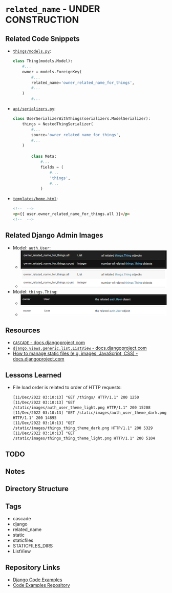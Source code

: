 # `related_name` - **UNDER CONSTRUCTION**

## Related Code Snippets

* [`things/models.py`](./things/models.py):

  ```python
  class Thing(models.Model):
      #...
      owner = models.ForeignKey(
          #...
          related_name='owner_related_name_for_things',
          #...
      )
          #...
  ```

* [`api/serializers.py`](./api/serializers.py):

  ```python
  class UserSerializerWithThings(serializers.ModelSerializer):
      things = NestedThingSerializer(
          #...
          source='owner_related_name_for_things',
          #...
      )
        
          class Meta:
              #...
              fields = (
                  #...
                  'things',
                  #...
              )
  ```

* [`templates/home.html`](./templates/home.html):

  ```html
  <!--  -->
  <p>{{ user.owner_related_name_for_things.all }}</p>
  <!--  -->
  ```

## Related Django Admin Images

* Model: `auth.User`:
  * ![auth_user_theme_dark](./static/images/auth_user_theme_dark.png)
  * ![auth_user_theme_light](./static/images/auth_user_theme_light.png)
* Model: `things.Thing`:
  * ![things_thing_theme_dark](./static/images/things_thing_theme_dark.png)
  * ![things_thing_theme_light](./static/images/things_thing_theme_light.png)

## Resources

* [`CASCADE` - docs.djangoproject.com](https://docs.djangoproject.com/en/4.0/ref/models/fields/#django.db.models.CASCADE)
* [`django.views.generic.list.ListView` - docs.djangoproject.com](https://docs.djangoproject.com/en/4.1/ref/class-based-views/generic-display/#django.views.generic.list.ListView)
* [How to manage static files (e.g. images, JavaScript, CSS) - docs.djangoproject.com](https://docs.djangoproject.com/en/4.1/howto/static-files/#how-to-manage-static-files-e-g-images-javascript-css)

## Lessons Learned

* File load order is related to order of HTTP requests:

  ```console
  [11/Dec/2022 03:10:13] "GET /things/ HTTP/1.1" 200 1250
  [11/Dec/2022 03:10:13] "GET /static/images/auth_user_theme_light.png HTTP/1.1" 200 15208
  [11/Dec/2022 03:10:13] "GET /static/images/auth_user_theme_dark.png HTTP/1.1" 200 14895
  [11/Dec/2022 03:10:13] "GET /static/images/things_thing_theme_dark.png HTTP/1.1" 200 5329
  [11/Dec/2022 03:10:13] "GET /static/images/things_thing_theme_light.png HTTP/1.1" 200 5104
  ```

## TODO

## Notes

## Directory Structure

## Tags

* cascade
* django
* related_name
* static
* staticfiles
* STATICFILES_DIRS
* ListView

## Repository Links

* [Django Code Examples](../README.md)
* [Code Examples Repository](../../README.md)
